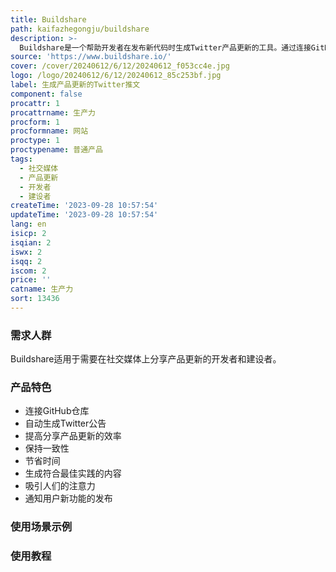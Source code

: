 ```yaml
---
title: Buildshare
path: kaifazhegongju/buildshare
description: >-
  Buildshare是一个帮助开发者在发布新代码时生成Twitter产品更新的工具。通过连接GitHub仓库，每当发布新功能时，Buildshare会自动生成Twitter公告。它可以帮助您节省时间，提高在社交媒体上分享产品更新的效率，让您专注于打造出色的产品。Buildshare还可以帮助建设者保持一致性，节省时间，通过自动生成符合最佳实践的内容来分享。它生成的帖子结构良好，经过优化，能够吸引人们的注意力，让他们想要了解您的产品。此外，Buildshare还可以及时通知用户新功能的发布，并生成相应的帖子进行公告。
source: 'https://www.buildshare.io/'
cover: /cover/20240612/6/12/20240612_f053cc4e.jpg
logo: /logo/20240612/6/12/20240612_85c253bf.jpg
label: 生成产品更新的Twitter推文
component: false
procattr: 1
procattrname: 生产力
procform: 1
procformname: 网站
proctype: 1
proctypename: 普通产品
tags:
  - 社交媒体
  - 产品更新
  - 开发者
  - 建设者
createTime: '2023-09-28 10:57:54'
updateTime: '2023-09-28 10:57:54'
lang: en
isicp: 2
isqian: 2
iswx: 2
isqq: 2
iscom: 2
price: ''
catname: 生产力
sort: 13436
---
```




### 需求人群
Buildshare适用于需要在社交媒体上分享产品更新的开发者和建设者。

### 产品特色
- 连接GitHub仓库
- 自动生成Twitter公告
- 提高分享产品更新的效率
- 保持一致性
- 节省时间
- 生成符合最佳实践的内容
- 吸引人们的注意力
- 通知用户新功能的发布

### 使用场景示例


### 使用教程


  

